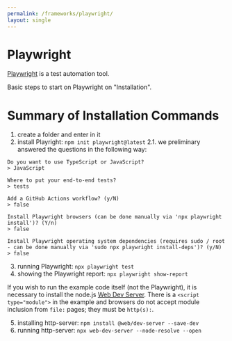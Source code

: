 ```yaml
---
permalink: /frameworks/playwright/
layout: single
---
```


Playwright
==========

[Playwright](https://playwright.dev/) is a test automation tool.

Basic steps to start on Playwright on "Installation".

# Summary of Installation Commands

1. create a folder and enter in it
2. install Playright: `npm init playwright@latest`
  2.1. we preliminary answered the questions in the following way:

~~~
Do you want to use TypeScript or JavaScript?
> JavaScript

Where to put your end-to-end tests?
> tests

Add a GitHub Actions workflow? (y/N)
> false

Install Playwright browsers (can be done manually via 'npx playwright install')? (Y/n)
> false

Install Playwright operating system dependencies (requires sudo / root - can be done manually via 'sudo npx playwright install-deps')? (y/N)
> false
~~~

3. running Playwright: `npx playwright test`
4. showing the Playwright report: `npx playwright show-report`

If you wish to run the example code itself (not the Playwright), it is necessary to install the node.js [Web Dev Server](https://modern-web.dev/docs/dev-server/overview/). There is a `<script type="module">` in the example and browsers do not accept module inclusion from `file:` pages; they must be `http(s):`.

5. installing http-server: `npm install @web/dev-server --save-dev`
6. running http-server: `npx web-dev-server --node-resolve --open`